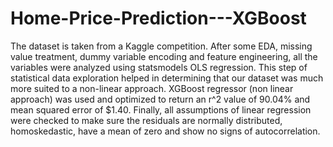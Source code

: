 # Home-Price-Prediction---XGBoost
The dataset is taken from a Kaggle competition. After some EDA, missing value treatment, dummy variable encoding and feature engineering, all the variables were analyzed using statsmodels OLS regression. This step  of statistical data exploration helped in determining that our dataset was much more suited to a non-linear approach. XGBoost regressor (non linear approach) was used and optimized to return an r^2 value of 90.04% and mean squared error of $1.40. Finally, all assumptions of linear regression were checked to make sure the residuals are normally distributed, homoskedastic, have a mean of zero and show no signs of autocorrelation.
